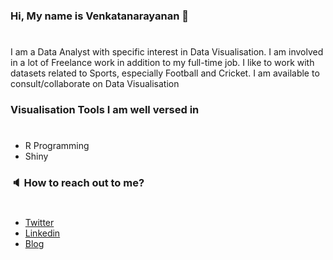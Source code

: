 ### Hi, My name is Venkatanarayanan 👋
#
I am a Data Analyst with specific interest in Data Visualisation. I am involved in a lot of Freelance work in addition to my full-time job. I like to work with
datasets related to Sports, especially Football and Cricket. I am available to consult/collaborate on Data Visualisation

### Visualisation Tools I am well versed in ###
#
* R Programming
* Shiny

### :speaker: How to reach out to me? ###
#
* [Twitter](https://twitter.com/VenkyReddevil)
* [Linkedin](https://www.linkedin.com/in/venkatanarayanan-v-533643ba/)
* [Blog](https://footytistics.com/)
